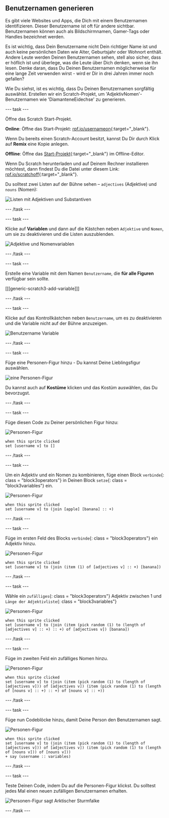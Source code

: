 ## Benutzernamen generieren

Es gibt viele Websites und Apps, die Dich mit einem Benutzernamen identifizieren. Dieser Benutzername ist oft für andere sichtbar. Benutzernamen können auch als Bildschirmnamen, Gamer-Tags oder Handles bezeichnet werden.

Es ist wichtig, dass Dein Benutzername nicht Dein richtiger Name ist und auch keine persönlichen Daten wie Alter, Geburtsjahr oder Wohnort enthält. Andere Leute werden Deinen Benutzernamen sehen, stell also sicher, dass er höflich ist und überlege, was die Leute über Dich denken, wenn sie ihn lesen. Denke daran, dass Du Deinen Benutzernamen möglicherweise für eine lange Zeit verwenden wirst - wird er Dir in drei Jahren immer noch gefallen?

Wie Du siehst, ist es wichtig, dass Du Deinen Benutzernamen sorgfältig auswählst. Erstellen wir ein Scratch-Projekt, um 'AdjektivNomen'-Benutzernamen wie 'DiamanteneEidechse' zu generieren.

\--- task \---

Öffne das Scratch Start-Projekt.

**Online**: Öffne das Start-Projekt: [rpf.io/usernameon](http://rpf.io/usernameon){:target="_blank"}.

Wenn Du bereits einen Scratch-Account besitzt, kannst Du Dir durch Klick auf **Remix** eine Kopie anlegen.

**Offline**: Öffne das [Start-Projekt](http://rpf.io/p/en/username-generator-go){:target="_blank"} im Offline-Editor.

Wenn Du Scratch herunterladen und auf Deinem Rechner installieren möchtest, dann findest Du die Datei unter diesem Link: [rpf.io/scratchoff](http://rpf.io/scratchoff){:target="_blank"}.

Du solltest zwei Listen auf der Bühne sehen – `adjectives` (Adjektive) und `nouns` (Nomen):

![Listen mit Adjektiven und Substantiven](images/usernames-lists.png)

\--- /task \---

\--- task \---

Klicke auf **Variablen** und dann auf die Kästchen neben `Adjektive` und `Nomen`, um sie zu deaktivieren und die Listen auszublenden.

![Adjektive und Nomenvariablen](images/usernames-hide.png)

\--- /task \---

\--- task \---

Erstelle eine Variable mit dem Namen `Benutzername`, die **für alle Figuren** verfügbar sein sollte.

[[[generic-scratch3-add-variable]]]

\--- /task \---

\--- task \---

Klicke auf das Kontrollkästchen neben `Benutzername`, um es zu deaktivieren und die Variable nicht auf der Bühne anzuzeigen.

![Benutzername Variable](images/usernames-hide-variable.png)

\--- /task \---

\--- task \---

Füge eine Personen-Figur hinzu - Du kannst Deine Lieblingsfigur auswählen.

![eine Personen-Figur](images/usernames-person.png)

Du kannst auch auf **Kostüme** klicken und das Kostüm auswählen, das Du bevorzugst.

\--- /task \---

\--- task \---

Füge diesen Code zu Deiner persönlichen Figur hinzu:

![Personen-Figur](images/person-sprite.png)

```blocks3
when this sprite clicked
set [username v] to []
```

\--- /task \---

\--- task \---

Um ein Adjektiv und ein Nomen zu kombinieren, füge einen Block `verbinde`{: class = "block3operators"} in Deinen Block `setze`{: class = "block3variables"} ein.

![Personen-Figur](images/person-sprite.png)

```blocks3
when this sprite clicked
set [username v] to (join [apple] [banana] :: +)
```

\--- /task \---

\--- task \---

Füge im ersten Feld des Blocks `verbinde`{: class = "block3operators"} ein Adjektiv hinzu.

![Personen-Figur](images/person-sprite.png)

```blocks3
when this sprite clicked
set [username v] to (join (item (1) of [adjectives v] :: +) [banana])
```

\--- /task \---

\--- task \---

Wähle ein `zufälliges`{: class = "block3operators"} Adjektiv zwischen 1 und `Länge der Adjektivliste`{: class = "block3variables"}

![Personen-Figur](images/person-sprite.png)

```blocks3
when this sprite clicked
set [username v] to (join (item (pick random (1) to (length of [adjectives v] :: +) :: +) of [adjectives v]) [banana])
```

\--- /task \---

\--- task \---

Füge im zweiten Feld ein zufälliges Nomen hinzu.

![Personen-Figur](images/person-sprite.png)

```blocks3
when this sprite clicked
set [username v] to (join (item (pick random (1) to (length of [adjectives v])) of [adjectives v]) (item (pick random (1) to (length of [nouns v] :: +) :: +) of [nouns v] :: +))
```

\--- /task \---

\--- task \---

Füge nun Codeblöcke hinzu, damit Deine Person den Benutzernamen sagt.

![Personen-Figur](images/person-sprite.png)

```blocks3
when this sprite clicked
set [username v] to (join (item (pick random (1) to (length of [adjectives v])) of [adjectives v]) (item (pick random (1) to (length of [nouns v])) of [nouns v]))
+ say (username :: variables)
```

\--- /task \---

\--- task \---

Teste Deinen Code, indem Du auf die Personen-Figur klickst. Du solltest jedes Mal einen neuen zufälligen Benutzernamen erhalten.

![Personen-Figur sagt Arktischer Sturmfalke](images/usernames-click.png)

\--- /task \---